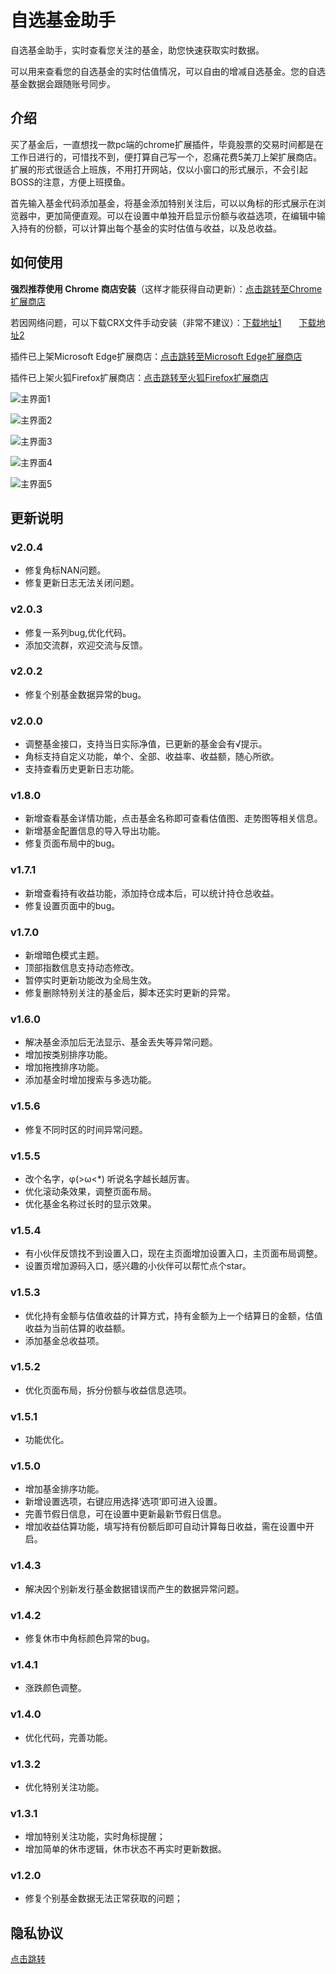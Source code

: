 # 自选基金助手
自选基金助手，实时查看您关注的基金，助您快速获取实时数据。

可以用来查看您的自选基金的实时估值情况，可以自由的增减自选基金。您的自选基金数据会跟随账号同步。
## 介绍
买了基金后，一直想找一款pc端的chrome扩展插件，毕竟股票的交易时间都是在工作日进行的，可惜找不到，便打算自己写一个，忍痛花费5美刀上架扩展商店。扩展的形式很适合上班族，不用打开网站，仅以小窗口的形式展示，不会引起BOSS的注意，方便上班摸鱼。

首先输入基金代码添加基金，将基金添加特别关注后，可以以角标的形式展示在浏览器中，更加简便直观。可以在设置中单独开启显示份额与收益选项，在编辑中输入持有的份额，可以计算出每个基金的实时估值与收益，以及总收益。
## 如何使用
**强烈推荐使用 Chrome 商店安装**（这样才能获得自动更新）：[点击跳转至Chrome扩展商店](https://chrome.google.com/webstore/detail/dhdelcemeednchdmijiocipbjlknndff)

若因网络问题，可以下载CRX文件手动安装（非常不建议）：[下载地址1](https://github.com/x2rr/funds/releases)　　[下载地址2](https://gitee.com/rabt/funds/releases)

插件已上架Microsoft Edge扩展商店：[点击跳转至Microsoft Edge扩展商店](https://microsoftedge.microsoft.com/addons/detail/kophadiajpobbfoobhclbobddkoindoi)

插件已上架火狐Firefox扩展商店：[点击跳转至火狐Firefox扩展商店](https://addons.mozilla.org/zh-CN/firefox/addon/choose-funds/)

![主界面1](https://gitee.com/rabt/Picture/raw/master/img/20200717165330.png)

![主界面2](https://gitee.com/rabt/Picture/raw/master/img/20200916120011.png)

![主界面3](https://gitee.com/rabt/Picture/raw/master/img/20200916120012.png)

![主界面4](https://gitee.com/rabt/Picture/raw/master/img/20200907111218.png)

![主界面5](https://gitee.com/rabt/Picture/raw/master/img/20200907111226.png)



## 更新说明
### v2.0.4
- 修复角标NAN问题。
- 修复更新日志无法关闭问题。

### v2.0.3
- 修复一系列bug,优化代码。
- 添加交流群，欢迎交流与反馈。

### v2.0.2
- 修复个别基金数据异常的bug。

### v2.0.0
- 调整基金接口，支持当日实际净值，已更新的基金会有√提示。
- 角标支持自定义功能，单个、全部、收益率、收益额，随心所欲。
- 支持查看历史更新日志功能。

### v1.8.0
- 新增查看基金详情功能，点击基金名称即可查看估值图、走势图等相关信息。
- 新增基金配置信息的导入导出功能。
- 修复页面布局中的bug。

### v1.7.1
- 新增查看持有收益功能，添加持仓成本后，可以统计持仓总收益。
- 修复设置页面中的bug。

### v1.7.0
- 新增暗色模式主题。
- 顶部指数信息支持动态修改。
- 暂停实时更新功能改为全局生效。
- 修复删除特别关注的基金后，脚本还实时更新的异常。

### v1.6.0
- 解决基金添加后无法显示、基金丢失等异常问题。
- 增加按类别排序功能。
- 增加拖拽排序功能。
- 添加基金时增加搜索与多选功能。

### v1.5.6
- 修复不同时区的时间异常问题。

### v1.5.5
- 改个名字，φ(>ω<*) 听说名字越长越厉害。
- 优化滚动条效果，调整页面布局。
- 优化基金名称过长时的显示效果。

### v1.5.4
- 有小伙伴反馈找不到设置入口，现在主页面增加设置入口，主页面布局调整。
- 设置页增加源码入口，感兴趣的小伙伴可以帮忙点个star。

### v1.5.3
- 优化持有金额与估值收益的计算方式，持有金额为上一个结算日的金额，估值收益为当前估算的收益额。
- 添加基金总收益项。

### v1.5.2
- 优化页面布局，拆分份额与收益信息选项。

### v1.5.1
- 功能优化。

### v1.5.0
- 增加基金排序功能。
- 新增设置选项，右键应用选择‘选项’即可进入设置。
- 完善节假日信息，可在设置中更新最新节假日信息。
- 增加收益估算功能，填写持有份额后即可自动计算每日收益，需在设置中开启。

### v1.4.3
- 解决因个别新发行基金数据错误而产生的数据异常问题。

### v1.4.2
- 修复休市中角标颜色异常的bug。

### v1.4.1
- 涨跌颜色调整。

### v1.4.0
- 优化代码，完善功能。

### v1.3.2
- 优化特别关注功能。

### v1.3.1
- 增加特别关注功能，实时角标提醒；
- 增加简单的休市逻辑，休市状态不再实时更新数据。

### v1.2.0
- 修复个别基金数据无法正常获取的问题；

## 隐私协议
[点击跳转](https://x2rr.github.io/funds/privacy.html)
